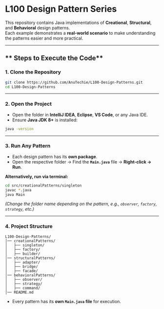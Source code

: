 
# **L100 Design Pattern Series**  

This repository contains Java implementations of **Creational**, **Structural**, and **Behavioral** design patterns.  
Each example demonstrates a **real-world scenario** to make understanding the patterns easier and more practical.

---

## ** Steps to Execute the Code**

### **1. Clone the Repository**
```bash
git clone https://github.com/AnuTechie/L100-Design-Patterns.git
cd L100-Design-Patterns
```

---

### **2. Open the Project**
- Open the folder in **IntelliJ IDEA**, **Eclipse**, **VS Code**, or any Java IDE.
- Ensure **Java JDK 8+** is installed:
```bash
java -version
```

---

### **3. Run Any Pattern**
- Each design pattern has its **own package**.
- Open the respective folder → Find the **`Main.java`** file → **Right-click → Run**.

**Alternatively, run via terminal:**
```bash
cd src/creationalPatterns/singleton
javac *.java
java Main
```
*(Change the folder name depending on the pattern, e.g., `observer`, `factory`, `strategy`, etc.)*

---

### **4. Project Structure**
```
L100-Design-Patterns/
│── creationalPatterns/
│   ├── singleton/
│   ├── factory/
│   ├── builder/
│── structuralPatterns/
│   ├── adapter/
│   ├── bridge/
│   ├── facade/
│── behavioralPatterns/
│   ├── observer/
│   ├── strategy/
│   ├── command/
│── README.md
```
- Every pattern has its **own `Main.java` file** for execution.
